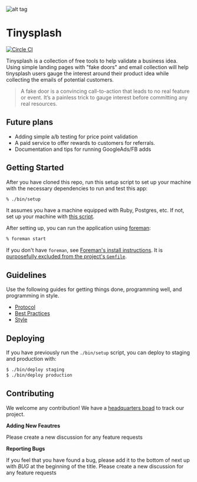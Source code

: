 ![alt tag](https://www.dropbox.com/s/o8paecqn14k1b9h/tinysplash-logo.png?dl=0)

# Tinysplash

[![Circle CI](https://circleci.com/gh/thoughtbot/tinysplash.svg?style=svg)](https://circleci.com/gh/thoughtbot/tinysplash)

Tinysplash is a collection of free tools to help validate a business idea. Using
simple landing pages with "fake doors" and email collection will help tinysplash
users gauge the interest around their product idea while collecting the emails
of potential customers.

>A fake door is a convincing call-to-action that leads to no real feature or
>event. It’s a painless trick to gauge interest before committing any real
>resources.

## Future plans

* Adding simple a/b testing for price point validation
* A paid service to offer rewards to customers for referrals.
* Documentation and tips for running GoogleAds/FB adds

## Getting Started

After you have cloned this repo, run this setup script to set up your machine
with the necessary dependencies to run and test this app:

```bash
% ./bin/setup
```

It assumes you have a machine equipped with Ruby, Postgres, etc. If not, set up
your machine with [this script].

[this script]: https://github.com/thoughtbot/laptop

After setting up, you can run the application using [foreman]:

```bash
% foreman start
```

If you don't have `foreman`, see [Foreman's install instructions][foreman]. It
is [purposefully excluded from the project's `Gemfile`][exclude].

[foreman]: https://github.com/ddollar/foreman
[exclude]: https://github.com/ddollar/foreman/pull/437#issuecomment-41110407

## Guidelines

Use the following guides for getting things done, programming well, and
programming in style.

* [Protocol](http://github.com/thoughtbot/guides/blob/master/protocol)
* [Best Practices](http://github.com/thoughtbot/guides/blob/master/best-practices)
* [Style](http://github.com/thoughtbot/guides/blob/master/style)

## Deploying

If you have previously run the `./bin/setup` script,
you can deploy to staging and production with:

```bash
$ ./bin/deploy staging
$ ./bin/deploy production
```

## Contributing

We welcome any contribution! We have a [headquarters
boad](https://headquarters.io/tinysplash) to track our project.

**Adding New Feautres**

Please create a new discussion for any feature requests

**Reporting Bugs**

If you feel that you have found a bug, please add it to the bottom of next up
with *BUG* at the beginning of the title.
Please create a new discussion for any feature requests

